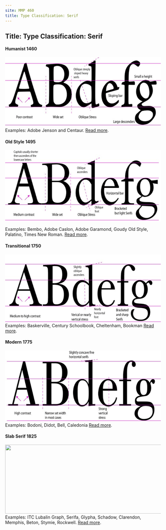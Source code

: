 ```yaml
---
site: MMP 460
title: Type Classification: Serif
---
```


<h2>Title: Type Classification: Serif
</h2>
<h4>Humanist 1460</h4>
<img class="alignleft size-full wp-image-598" src="humanist.gif" alt="" width="651" height="225" />
Examples: Adobe Jenson and Centaur.
<a href="http://ilovetypography.com/2007/11/06/type-terminology-humanist-2/">Read more</a>.
<h4>Old Style 1495</h4>
<img class="alignleft size-full wp-image-605" src="oldstyle.gif" alt="" width="660" height="231" />

Examples: Bembo, Adobe Caslon, Adobe Garamond, Goudy Old Style, Palatino, Times New Roman.
<a href="http://ilovetypography.com/2007/11/21/type-terminology-old-style/">Read more</a>.
<h4>Transitional 1750</h4>
<img class="alignleft size-full wp-image-604" src="transitional.gif" alt="" width="651" height="219" />
Examples: Baskerville, Century Schoolbook, Cheltenham, Bookman
<a href="http://ilovetypography.com/2008/01/17/type-terms-transitional-type/">Read more</a>.
<h4>Modern 1775</h4>
<img class="alignleft size-full wp-image-603" src="modern.gif" alt="" width="658" height="230" />
Examples: Bodoni, Didot, Bell, Caledonia
<a href="http://ilovetypography.com/2008/05/30/a-brief-history-of-type-part-4/">Read more</a>.
<h4>Slab Serif 1825</h4>
<img class="alignleft size-full wp-image-602" src="https://mma215site.files.wordpress.com/2015/02/slab.gif" alt="" width="695" height="223" />Examples: ITC Lubalin Graph, Serifa, Glypha, Schadow, Clarendon, Memphis, Beton, Stymie, Rockwell.
<a href="http://ilovetypography.com/2008/06/20/a-brief-history-of-type-part-5/">Read more</a>.
